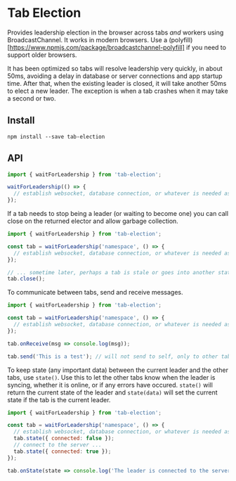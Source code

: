 # Tab Election

Provides leadership election in the browser across tabs *and* workers using BroadcastChannel. It works in modern browsers. Use a (polyfill)[https://www.npmjs.com/package/broadcastchannel-polyfill] if you need to support older browsers.

It has been optimized so tabs will resolve leadership very quickly, in about 50ms, avoiding a delay in database or server connections and app startup time. After that, when the existing leader is closed, it will take another 50ms to elect a new leader. The exception is when a tab crashes when it may take a second or two.

## Install

```
npm install --save tab-election
```

## API

```js
import { waitForLeadership } from 'tab-election';

waitForLeadership(() => {
  // establish websocket, database connection, or whatever is needed as the leader
});
```

If a tab needs to stop being a leader (or waiting to become one) you can call close on the returned elector and allow garbage collection.

```js
import { waitForLeadership } from 'tab-election';

const tab = waitForLeadership('namespace', () => {
  // establish websocket, database connection, or whatever is needed as the leader
});

// ... sometime later, perhaps a tab is stale or goes into another state that doesn't need/want leadership
tab.close();
```

To communicate between tabs, send and receive messages.

```js
import { waitForLeadership } from 'tab-election';

const tab = waitForLeadership('namespace', () => {
  // establish websocket, database connection, or whatever is needed as the leader
});

tab.onReceive(msg => console.log(msg));

tab.send('This is a test'); // will not send to self, only to other tabs
```

To keep state (any important data) between the current leader and the other tabs, use `state()`. Use this to let the
other tabs know when the leader is syncing, whether it is online, or if any errors have occured. `state()` will return
the current state of the leader and `state(data)` will set the current state if the tab is the current leader.

```js
import { waitForLeadership } from 'tab-election';

const tab = waitForLeadership('namespace', () => {
  // establish websocket, database connection, or whatever is needed as the leader
  tab.state({ connected: false });
  // connect to the server ...
  tab.state({ connected: true });
});

tab.onState(state => console.log('The leader is connected to the server?', state.connected));
```
